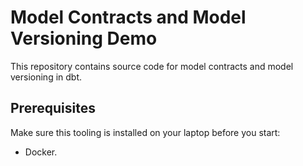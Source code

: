 # Model Contracts and Model Versioning Demo

This repository contains source code for model contracts and model versioning
in dbt.

## Prerequisites

Make sure this tooling is installed on your laptop before you start:

- Docker.
